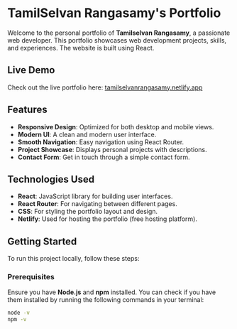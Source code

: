 # TamilSelvan Rangasamy's Portfolio

Welcome to the personal portfolio of **Tamilselvan Rangasamy**, a passionate web developer. This portfolio showcases web development projects, skills, and experiences. The website is built using React.

## Live Demo

Check out the live portfolio here: [tamilselvanrangasamy.netlify.app](https://tamilselvanrangasamy.netlify.app/)

## Features

- **Responsive Design**: Optimized for both desktop and mobile views.
- **Modern UI**: A clean and modern user interface.
- **Smooth Navigation**: Easy navigation using React Router.
- **Project Showcase**: Displays personal projects with descriptions.
- **Contact Form**: Get in touch through a simple contact form.

## Technologies Used

- **React**: JavaScript library for building user interfaces.
- **React Router**: For navigating between different pages.
- **CSS**: For styling the portfolio layout and design.
- **Netlify**: Used for hosting the portfolio (free hosting platform).

## Getting Started

To run this project locally, follow these steps:

### Prerequisites

Ensure you have **Node.js** and **npm** installed. You can check if you have them installed by running the following commands in your terminal:

```bash
node -v
npm -v
